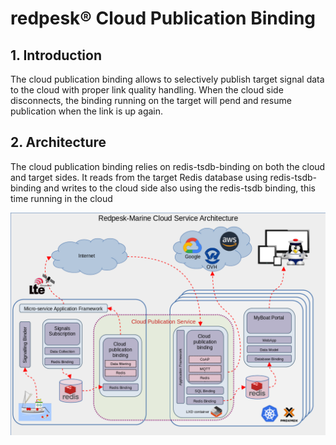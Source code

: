 # redpesk® Cloud Publication Binding

## 1. Introduction

The cloud publication binding allows to selectively publish target signal data
to the cloud with proper link quality handling. When the cloud side disconnects,
the binding running on the target will pend and resume publication when the link
is up again.

## 2. Architecture

The cloud publication binding relies on redis-tsdb-binding on both the cloud and
target sides. It reads from the target Redis database using redis-tsdb-binding
and writes to the cloud side also using the redis-tsdb binding, this time
running in the cloud

![Plugin architecture](./img/cloud-service-archi.png)
